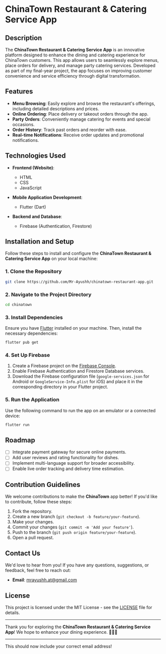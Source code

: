# ChinaTown Restaurant & Catering Service App

## Description

The **ChinaTown Restaurant & Catering Service App** is an innovative platform designed to enhance the dining and catering experience for ChinaTown customers. This app allows users to seamlessly explore menus, place orders for delivery, and manage party catering services. Developed as part of my final-year project, the app focuses on improving customer convenience and service efficiency through digital transformation.

## Features

- **Menu Browsing**: Easily explore and browse the restaurant's offerings, including detailed descriptions and prices.
- **Online Ordering**: Place delivery or takeout orders through the app.
- **Party Orders**: Conveniently manage catering for events and special occasions.
- **Order History**: Track past orders and reorder with ease.
- **Real-time Notifications**: Receive order updates and promotional notifications.

## Technologies Used

- **Frontend (Website)**:
  - HTML
  - CSS
  - JavaScript
  
- **Mobile Application Development**:
  - Flutter (Dart)
  
- **Backend and Database**:
  - Firebase (Authentication, Firestore)

## Installation and Setup

Follow these steps to install and configure the **ChinaTown Restaurant & Catering Service App** on your local machine:

### 1. Clone the Repository

```bash
git clone https://github.com/Mr-Ayushh/chinatown-restaurant-app.git
```

### 2. Navigate to the Project Directory

```bash
cd chinatown
```

### 3. Install Dependencies

Ensure you have [Flutter](https://flutter.dev/docs/get-started/install) installed on your machine. Then, install the necessary dependencies:

```bash
flutter pub get
```

### 4. Set Up Firebase

1. Create a Firebase project on the [Firebase Console](https://console.firebase.google.com/).
2. Enable Firebase Authentication and Firestore Database services.
3. Download the Firebase configuration file (`google-services.json` for Android or `GoogleService-Info.plist` for iOS) and place it in the corresponding directory in your Flutter project.

### 5. Run the Application

Use the following command to run the app on an emulator or a connected device:

```bash
flutter run
```

## Roadmap

- [ ] Integrate payment gateway for secure online payments.
- [ ] Add user reviews and rating functionality for dishes.
- [ ] Implement multi-language support for broader accessibility.
- [ ] Enable live order tracking and delivery time estimation.

## Contribution Guidelines

We welcome contributions to make the **ChinaTown** app better! If you'd like to contribute, follow these steps:

1. Fork the repository.
2. Create a new branch (`git checkout -b feature/your-feature`).
3. Make your changes.
4. Commit your changes (`git commit -m 'Add your feature'`).
5. Push to the branch (`git push origin feature/your-feature`).
6. Open a pull request.

## Contact Us

We'd love to hear from you! If you have any questions, suggestions, or feedback, feel free to reach out:

- **Email**: [mrayushh.at@gmail.com](mailto:mrayushh.at@gmail.com)

## License

This project is licensed under the MIT License - see the [LICENSE](LICENSE) file for details.

---

Thank you for exploring the **ChinaTown Restaurant & Catering Service App**! We hope to enhance your dining experience. 🍜🍣📱

--- 

This should now include your correct email address!
